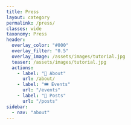 ```yaml
---
title: Press
layout: category
permalink: /press/
classes: wide
taxonomy: Press
header:
  overlay_color: "#000"
  overlay_filter: "0.5"
  overlay_image: /assets/images/tutorial.jpg
  teaser: /assets/images/tutorial.jpg
  actions:
    - label: "🦕 About"
      url: /about/
    - label: "🎟️ Events"
      url: "/events"
    - label: "📰 Posts"
      url: "/posts"
sidebar:
  - nav: "about"
---
```

